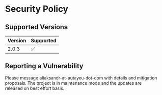 # Security Policy

## Supported Versions

| Version | Supported          |
| ------- | ------------------ |
| 2.0.3   | :white_check_mark: |

## Reporting a Vulnerability

Please message aliaksandr-at-autayeu-dot-com with details and mitigation proposals. The project is in maintenance mode and the updates are released on best effort basis.
